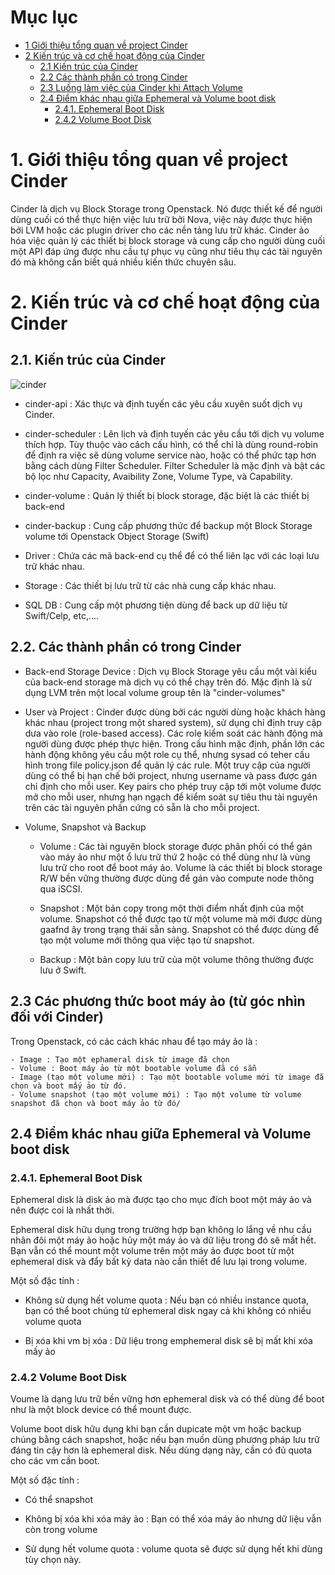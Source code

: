 # Mục lục
 *	[1 Giới thiệu tổng quan về project Cinder](#1)
 *	[2 Kiến trúc và cơ chế hoạt động của Cinder](#2)
	*	[2.1 Kiến trúc của Cinder](#2.1)
	*	[2.2 Các thành phần có trong Cinder](#2.2)
	*	[2.3 Luồng làm việc của Cinder khi Attach Volume](#2.3)
	*	[2.4 Điểm khác nhau giữa Ephemeral và Volume boot disk](#2.4)
		*	[2.4.1. Ephemeral Boot Disk](#2.4.1)
		*	[2.4.2 Volume Boot Disk](#2.4.2)

# 1. Giới thiệu tổng quan về project Cinder <a name="1"> </a>


Cinder là dịch vụ Block Storage trong Openstack. Nó được thiết kế để người dùng cuối có thể thực hiện việc lưu trữ bởi Nova, việc này được thực hiện bởi LVM hoặc các plugin driver cho các nền tảng lưu trữ khác. Cinder ảo hóa việc quản lý các thiết bị block storage và cung cấp cho người dùng cuối một API đáp ứng được nhu cầu tự phục vụ cũng như tiêu thụ các tài nguyên đó mà không cần biết quá nhiều kiến thức chuyên sâu.

# 2. Kiến trúc và cơ chế hoạt động của Cinder <a name="2"> </a>

## 2.1. Kiến trúc của Cinder <a name="2.1"> </a>

![cinder](/ManhDV/OpenStack/images/cinder-achitecture.png)


 - cinder-api : Xác thực và định tuyến các yêu cầu xuyên suốt dịch vụ Cinder. 
 
 - cinder-scheduler : Lên lịch và định tuyến các yêu cầu tới dịch vụ volume thích hợp. Tùy thuộc vào cách cấu hình, có thể chỉ là dùng round-robin để định ra việc sẽ dùng volume service nào, hoặc có thể phức tạp hơn bằng cách dùng Filter Scheduler. Filter Scheduler là mặc định và bật các bộ lọc như Capacity, Avaibility Zone, Volume Type, và Capability.

 - cinder-volume : Quản lý thiết bị block storage, đặc biệt là các thiết bị back-end
 
 - cinder-backup : Cung cấp phương thức để backup một Block Storage volume tới Openstack Object Storage (Swift)
 
 - Driver : Chứa các mã back-end cụ thể để có thể liên lạc với các loại lưu trữ khác nhau.
 
 - Storage : Các thiết bị lưu trữ từ các nhà cung cấp khác nhau.

 - SQL DB : Cung cấp một phương tiện dùng để back up dữ liệu từ Swift/Celp, etc,....

 
## 2.2. Các thành phần có trong Cinder <a name="2.2"> </a>

 - Back-end Storage Device : Dịch vụ Block Storage yêu cầu một vài kiểu của back-end storage mà dịch vụ có thể chạy trên đó. Mặc định là sử dụng LVM trên một local volume group tên là "cinder-volumes"
 
 - User và Project : Cinder được dùng bởi các người dùng hoặc khách hàng khác nhau (project trong một shared system), sử dụng chỉ định truy cập dưa vào role (role-based access). Các role kiểm soát các hành động mà người dùng được phép thực hiện. Trong cấu hình mặc định, phần lớn các hành động không yêu cầu một role cụ thể, nhưng sysad có teher cấu hình trong file policy.json để quản lý các rule. Một truy cập của người dùng có thể bị hạn chế bởi project, nhưng username và pass được gán chỉ định cho mỗi user. Key pairs cho phép truy cập tới một volume được mở cho mỗi user, nhưng hạn ngạch để kiểm soát sự tiêu thu tài nguyên trên các tài nguyên phần cứng có sẵn là cho mỗi project.
 
 - Volume, Snapshot và Backup
	- Volume : Các tài nguyên block storage được phân phối có thể gán vào máy ảo như một ổ lưu trữ thứ 2 hoặc có thể dùng như là vùng lưu trữ cho root để boot máy ảo. Volume là các thiết bị block storage R/W bền vững thường được dùng để gán vào compute node thông qua iSCSI.
	
	- Snapshot : Một bản copy trong một thời điểm nhất định của một volume. Snapshot có thể được tạo từ một volume mà mới được dùng gaafnd ây trong trạng thái sẵn sàng. Snapshot có thể được dùng để tạo một volume mới thông qua việc tạo từ snapshot.
	
	- Backup : Một bản copy lưu trữ của một volume thông thường được lưu ở Swift.
	 
## 2.3 Các phương thức boot máy ảo (từ góc nhìn đối với Cinder) <a name="2.3"> </a>

Trong Openstack, có các cách khác nhau để tạo máy ảo là : 

	- Image : Tạo một ephameral disk từ image đã chọn	
	- Volume : Boot máy ảo từ một bootable volume đã có sẵn	
	- Image (tạo một volume mới) : Tạo một bootable volume mới từ image đã chọn và boot mấy ảo từ đó.	
	- Volume snapshot (tạo một volume mới) : Tạo một volume từ volume snapshot đã chọn và boot máy ảo từ đó/
	
## 2.4 Điểm khác nhau giữa Ephemeral và Volume boot disk <a name="2.4"> </a>

### 2.4.1. Ephemeral Boot Disk <a name="2.4.1"> </a>

Ephemeral disk là disk ảo mà được tạo cho mục đích boot một máy ảo và nên được coi là nhất thời.

Ephemeral disk hữu dụng trong trường hợp bạn không lo lắng về nhu cầu nhân đôi một máy ảo hoặc hủy một máy ảo và dữ liệu trong đó sẽ mất hết. Bạn vẫn có thể mount một volume trên một máy ảo được boot từ một ephemeral disk và đẩy bất kỳ data nào cần thiết để lưu lại trong volume.

Một số đặc tính :

 - Không sử dụng hết volume quota : Nếu bạn có nhiều instance quota, bạn có thể boot chúng từ ephemeral disk ngay cả khi không có nhiều volume quota
 
 - Bị xóa khi vm bị xóa : Dữ liệu trong emphemeral disk sẽ bị mất khi xóa mấy ảo

### 2.4.2 Volume Boot Disk <a name="2.4.2"> </a>

Voume là dạng lưu trữ bền vững hơn ephemeral disk và có thể dùng để boot như là một block device có thể mount được.

Volume boot disk hữu dụng khi bạn cần dupicate một vm hoặc backup chúng bằng cách snapshot, hoặc nếu bạn muốn dùng phương pháp lưu trữ đáng tin cậy hơn là ephemeral disk. Nếu dùng dạng này, cần có đủ quota cho các vm cần boot.

Một số đặc tính : 

 -	Có thể snapshot
 
 - Không bị xóa khi xóa máy ảo : Bạn có thể xóa máy ảo nhưng dữ liệu vẫn còn trong volume
 
 - Sử dụng hết volume quota : volume quota sẽ được sử dụng hết khi dùng tùy chọn này.